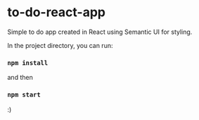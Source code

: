 # to-do-react-app
Simple to do app created in React using Semantic UI for styling.


In the project directory, you can run:

### `npm install`
and then
### `npm start`

:)
